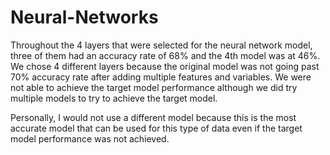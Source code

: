 # Neural-Networks
Throughout the 4 layers that were selected for the neural network model, three of them had an accuracy rate of 68% and the 4th model was at 46%. We chose 4 different layers because the original model was not going past 70% accuracy rate after adding multiple features and variables. We were not able to achieve the target model performance although we did try multiple models to try to achieve the target model.

Personally, I would not use a different model because this is the most accurate model that can be used for this type of data even if the target model performance was not achieved. 
